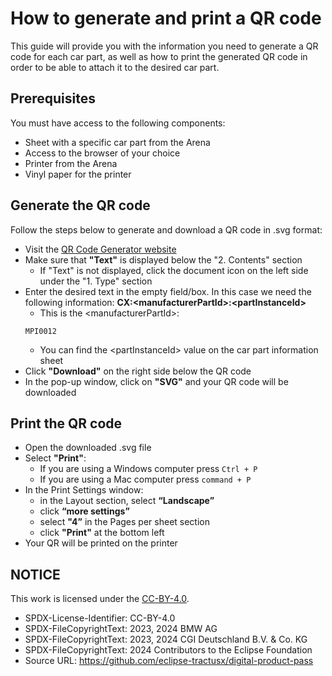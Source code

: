 <!-- 
  Tractus-X - Digital Product Passport Application 
 
  Copyright (c) 2022, 2024 BMW AG, Henkel AG & Co. KGaA
  Copyright (c) 2023, 2024 CGI Deutschland B.V. & Co. KG
  Copyright (c) 2022, 2024 Contributors to the Eclipse Foundation

  See the NOTICE file(s) distributed with this work for additional
  information regarding copyright ownership.
 
  This program and the accompanying materials are made available under the
  terms of the Apache License, Version 2.0 which is available at
  https://www.apache.org/licenses/LICENSE-2.0.
 
  Unless required by applicable law or agreed to in writing, software
  distributed under the License is distributed on an "AS IS" BASIS
  WITHOUT WARRANTIES OR CONDITIONS OF ANY KIND,
  either express or implied. See the
  License for the specific language govern in permissions and limitations
  under the License.
 
  SPDX-License-Identifier: Apache-2.0
-->

# How to generate and print a QR code

This guide will provide you with the information you need to generate a QR code for each car part, as well as how to print the generated QR code in order to be able to attach it to the desired car part. 


## Prerequisites

You must have access to the following components: 

- Sheet with a specific car part from the Arena
- Access to the browser of your choice
- Printer from the Arena
- Vinyl paper for the printer


## Generate the QR code

Follow the steps below to generate and download a QR code in .svg format:


- Visit the [QR Code Generator website](https://goqr.me)
- Make sure that **"Text"** is displayed below the "2. Contents" section
  - If "Text" is not displayed, click the document icon on the left side under the "1. Type" section
- Enter the desired text in the empty field/box. In this case we need the following information: **CX:\<manufacturerPartId>:\<partInstanceId>**
    - This is the \<manufacturerPartId>: 
     ```
     MPI0012
    ```
    - You can find the \<partInstanceId> value on the car part information sheet
- Click **"Download"** on the right side below the QR code
- In the pop-up window, click on **"SVG"** and your QR code will be downloaded

## Print the QR code

-   Open the downloaded .svg file 
-   Select **"Print"**:
    -   If you are using a Windows computer press ``` Ctrl + P ```
    -   If you are using a Mac computer press ```command + P```
-   In the Print Settings window: 
    -   in the Layout section, select **“Landscape”**
    -   click **“more settings”**
    -   select **"4”** in the Pages per sheet section
    -   click **"Print"** at the bottom left
-   Your QR will be printed on the printer


## NOTICE

This work is licensed under the [CC-BY-4.0](https://creativecommons.org/licenses/by/4.0/legalcode).

- SPDX-License-Identifier: CC-BY-4.0
- SPDX-FileCopyrightText: 2023, 2024 BMW AG
- SPDX-FileCopyrightText: 2023, 2024 CGI Deutschland B.V. & Co. KG
- SPDX-FileCopyrightText: 2024 Contributors to the Eclipse Foundation
- Source URL: https://github.com/eclipse-tractusx/digital-product-pass